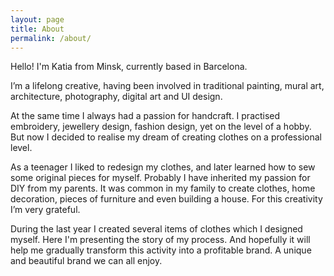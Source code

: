 ```yaml
---
layout: page
title: About
permalink: /about/
---
```

Hello! I'm Katia from Minsk, currently based in Barcelona.

I’m a lifelong creative, having been involved in traditional painting, mural art, architecture, photography, digital art and UI design.

At the same time I always had a passion for handcraft. I practised embroidery, jewellery design, fashion design, yet on the level of a hobby. But now I decided to realise my dream of creating clothes on a professional level.

As a teenager I liked to redesign my clothes, and later learned how to sew some original pieces for myself. Probably I have inherited my passion for DIY from my parents. It was common in my family to create clothes, home decoration, pieces of furniture and even building a house. For this creativity I’m very grateful.

During the last year I created several items of clothes which I designed myself. Here I'm presenting the story of my process. And hopefully it will help me gradually transform this activity into a profitable brand. A unique and beautiful brand we can all enjoy.

